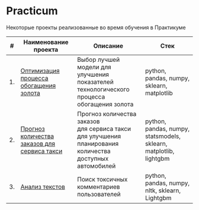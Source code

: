 # Practicum

Некоторые проекты реализованные во время обучения в Практикуме

| #    | Наименование проекта                | Описание                                                     | Стек                                                         |
| ---- | ------------------------------------------------------------ | ------------------------------------------------------------ | ------------------------------------------------------------ |
| 1.   | [Оптимизация процесса обогащения золота](https://github.com/NickMesch/Practicum/tree/main/Gold%20recovery) | Выбор лучшей модели для улучшения <br/>показателей технологического процесса <br/>обогащения золота | python, pandas, numpy, sklearn, matplotlib       |
| 2.   | [Прогноз количества заказов для сервиса такси](https://github.com/NickMesch/Practicum/tree/main/Taxi%20orders) | Прогноз количества заказов <br/>для сервиса такси для улучшения планирования количества доступных <br/>автомобилей | python, pandas, numpy, statsmodels, sklearn, matplotlib, lightgbm |
| 3.   | [Анализ текстов](https://github.com/NickMesch/Practicum/tree/main/Text%20analysis) | Поиск токсичных комментариев пользователей             | python, pandas, numpy, nltk, sklearn, Lightgbm |
